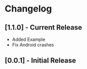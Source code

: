 # Changelog

## [1.1.0] - Current Release
- Added Example
- Fix Android crashes
## [0.0.1] - Initial Release
